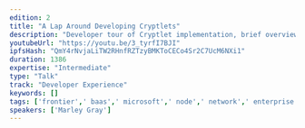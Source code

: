 ```yaml
---
edition: 2
title: "A Lap Around Developing Cryptlets"
description: "Developer tour of Cryptlet implementation, brief overview of Cryptlets, creating a Cryptlet, write Solidity to use Cryptlets and wiring it all up at runtime"
youtubeUrl: "https://youtu.be/3_tyrfI7BJI"
ipfsHash: "QmY4rNvjaLiTW2RHnfRZTzyBMKToCECo4Sr2C7UcM6NXi1"
duration: 1386
expertise: "Intermediate"
type: "Talk"
track: "Developer Experience"
keywords: []
tags: ['frontier',' baas',' microsoft',' node',' network',' enterprise',' consortium',' attestation',' language',' evm',' scalability',' enclaves',' flexibility',' cloud',' java',' bletchly',' azure',' formal',' verification',' fstar',' sdk','Developer Experience']
speakers: ['Marley Gray']
---
```

